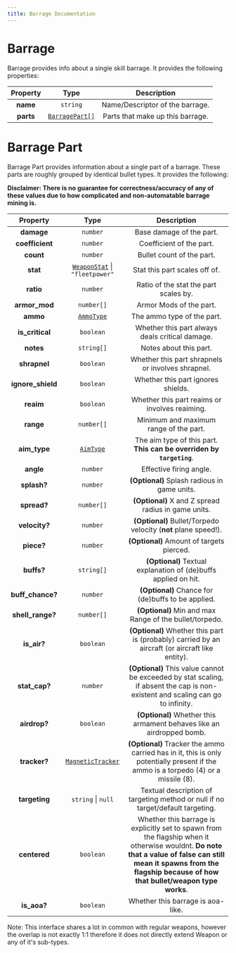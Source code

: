 ```yaml
---
title: Barrage Documentation
---
```


# Barrage

Barrage provides info about a single skill barrage. It provides the following properties:

| Property  |               Type               |           Description            |
| :-------: | :------------------------------: | :------------------------------: |
| **name**  |             `string`             | Name/Descriptor of the barrage.  |
| **parts** | [`BarragePart[]`](#barrage-part) | Parts that make up this barrage. |

# Barrage Part

Barrage Part provides information about a single part of a barrage. These parts are roughly grouped by identical bullet types. It provides the following:

**Disclaimer: There is no guarantee for correctness/accuracy of any of these values due to how complicated and non-automatable barrage mining is.**

|     Property      |                              Type                               |                                                                                                       Description                                                                                                       |
| :---------------: | :-------------------------------------------------------------: | :---------------------------------------------------------------------------------------------------------------------------------------------------------------------------------------------------------------------: |
|    **damage**     |                            `number`                             |                                                                                                Base damage of the part.                                                                                                 |
|  **coefficient**  |                            `number`                             |                                                                                                Coefficient of the part.                                                                                                 |
|     **count**     |                            `number`                             |                                                                                                Bullet count of the part.                                                                                                |
|     **stat**      | [`WeaponStat`](../common.md#weapon-stat-keys) \| `"fleetpower"` |                                                                                              Stat this part scales off of.                                                                                              |
|     **ratio**     |                            `number`                             |                                                                                          Ratio of the stat the part scales by.                                                                                          |
|   **armor_mod**   |                           `number[]`                            |                                                                                                 Armor Mods of the part.                                                                                                 |
|     **ammo**      |           [`AmmoType`](../equips/index.md#ammo-type)            |                                                                                               The ammo type of the part.                                                                                                |
|  **is_critical**  |                            `boolean`                            |                                                                                     Whether this part always deals critical damage.                                                                                     |
|     **notes**     |                           `string[]`                            |                                                                                                 Notes about this part.                                                                                                  |
|   **shrapnel**    |                            `boolean`                            |                                                                                    Whether this part shrapnels or involves shrapnel.                                                                                    |
| **ignore_shield** |                            `boolean`                            |                                                                                           Whether this part ignores shields.                                                                                            |
|     **reaim**     |                            `boolean`                            |                                                                                     Whether this part reaims or involves reaiming.                                                                                      |
|     **range**     |                           `number[]`                            |                                                                                         Minimum and maximum range of the part.                                                                                          |
|   **aim_type**    |            [`AimType`](../equips/index.md#aim-type)             |                                                                          The aim type of this part. **This can be overriden by `targeting`**.                                                                           |
|     **angle**     |                            `number`                             |                                                                                                 Effective firing angle.                                                                                                 |
|    **splash?**    |                            `number`                             |                                                                                      **(Optional)** Splash radious in game units.                                                                                       |
|    **spread?**    |                           `number[]`                            |                                                                                   **(Optional)** X and Z spread radius in game units.                                                                                   |
|   **velocity?**   |                            `number`                             |                                                                             **(Optional)** Bullet/Torpedo velocity (**not** plane speed!).                                                                              |
|    **piece?**     |                            `number`                             |                                                                                        **(Optional)** Amount of targets pierced.                                                                                        |
|    **buffs?**     |                           `string[]`                            |                                                                             **(Optional)** Textual explanation of (de)buffs applied on hit.                                                                             |
| **buff_chance?**  |                            `number`                             |                                                                                   **(Optional)** Chance for (de)buffs to be applied.                                                                                    |
| **shell_range?**  |                           `number[]`                            |                                                                                 **(Optional)** Min and max Range of the bullet/torpedo.                                                                                 |
|    **is_air?**    |                            `boolean`                            |                                                            **(Optional)** Whether this part is (probably) carried by an aircraft (or aircraft like entity).                                                             |
|   **stat_cap?**   |                            `number`                             |                                             **(Optional)** This value cannot be exceeded by stat scaling, if absent the cap is non-existent and scaling can go to infinity.                                             |
|   **airdrop?**    |                            `boolean`                            |                                                                          **(Optional)** Whether this armament behaves like an airdropped bomb.                                                                          |
|   **tracker?**    |       [`MagneticTracker`](../common.md#magnetic-tracker)        |                                           **(Optional)** Tracker the ammo carried has in it, this is only potentially present if the ammo is a torpedo (4) or a missile (8).                                            |
|   **targeting**   |                       `string` \| `null`                        |                                                                     Textual description of targeting method or null if no target/default targeting.                                                                     |
|   **centered**    |                            `boolean`                            | Whether this barrage is explicitly set to spawn from the flagship when it otherwise wouldnt. **Do note that a value of false can still mean it spawns from the flagship because of how that bullet/weapon type works**. |
|    **is_aoa?**    |                            `boolean`                            |                                                                                            Whether this barrage is aoa-like.                                                                                            |


Note: This interface shares a lot in common with regular weapons, however the overlap is not exactly 1:1 therefore it does not directly extend Weapon or any of it's sub-types.